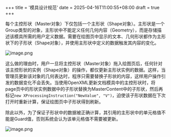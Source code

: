+++
title = '模具设计规范'
date = 2025-04-16T11:00:55+08:00
draft = true
+++

每个主控形状（Master对象）下仅包括一个主形状（Shape对象）。主形状是一个Group类型的对象，主形状中不能定义任何几何内容（Geometry），而是存储描述该模具所需的用户定义数据。需要在绘图页中显示的文本、几何形状都作为主形状下的子形状（Shape对象），并使用主形状中定义的数据触发其内容的变化。

![image.png](https://s2.loli.net/2025/04/16/FmvZzbOf4sUNxhu.png)

这么做的理由时，用户一旦将主控形状（Master对象）拖入绘图页后，任何针对该主控形状的实例（Shape对象）的操作，都仅更新主形状实例的数据。这样，当管理员更新该对象的几何表达时，程序只需要替换子形状的内容，这样用户操作引发的数据变化不会丢失。当使用OpenXML更新文档模具中的主控形状时，将page页中的形状实例数据中的子形状替换为MasterContent中的子形状，然后再标记`new XProcessingInstruction("NewValue", "V")`，迫使该子形状数据在下次打开时重新计算，保证绘图页中子形状得到刷新。

除此以外，为了保证子形状中的数据被正确计算，其引用的主形状中的单元格值不能是Guard值，否则系统会认为该单元格值不需要被更新。

![image.png](https://s2.loli.net/2025/04/16/GP2fuACdD1Sc65H.png)
